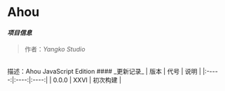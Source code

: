 # Ahou
#### _项目信息_
>作者：_Yangko Studio_
<br>
描述：Ahou JavaScript Edition
#### _更新记录_
|  版本   |  代号  |  说明  |
|:-----:|:----:|:----:|
| 0.0.0 | XXVI | 初次构建 |